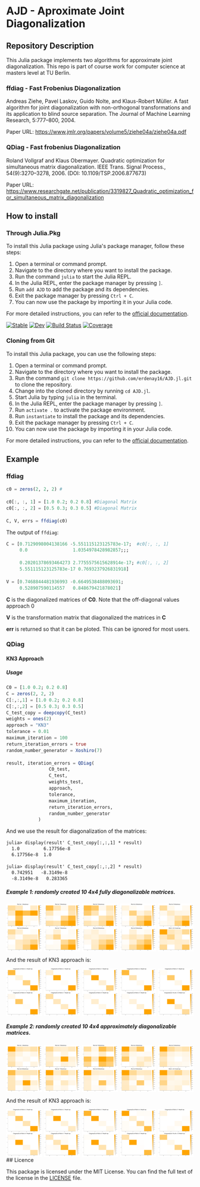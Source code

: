# AJD - Aproximate Joint Diagonalization

## Repository Description

This Julia package implements two algorithms for approximate joint diagonalization. This repo is part of course work for computer science at masters level at TU Berlin.

### ffdiag - Fast Frobenius Diagonalization

Andreas Ziehe, Pavel Laskov, Guido Nolte, and Klaus-Robert Müller. A fast algorithm for joint diagonalization with non-orthogonal transformations and its application to blind source separation. The Journal of Machine Learning Research, 5:777–800, 2004.

Paper URL: https://www.jmlr.org/papers/volume5/ziehe04a/ziehe04a.pdf

### QDiag - Fast frobenius Diagonalization

Roland Vollgraf and Klaus Obermayer. Quadratic optimization for simultaneous matrix diagonalization. IEEE Trans. Signal Process., 54(9):3270–3278, 2006. (DOI: 10.1109/TSP.2006.877673)

Paper URL: https://www.researchgate.net/publication/3319827_Quadratic_optimization_for_simultaneous_matrix_diagonalization

## How to install

### Through Julia.Pkg

To install this Julia package using Julia's package manager, follow these steps:

1. Open a terminal or command prompt.
2. Navigate to the directory where you want to install the package.
3. Run the command `julia` to start the Julia REPL.
4. In the Julia REPL, enter the package manager by pressing `]`.
5. Run `add AJD` to add the package and its dependencies.
6. Exit the package manager by pressing `Ctrl + C`.
7. You can now use the package by importing it in your Julia code.

For more detailed instructions, you can refer to the [official documentation](https://erdenay16.github.io/AJD.jl/dev/).

[![Stable](https://img.shields.io/badge/docs-stable-blue.svg)](https://erdenay16.github.io/AJD.jl/stable/)
[![Dev](https://img.shields.io/badge/docs-dev-blue.svg)](https://erdenay16.github.io/AJD.jl/dev/)
[![Build Status](https://github.com/erdenay16/AJD.jl/actions/workflows/CI.yml/badge.svg?branch=main)](https://github.com/erdenay16/AJD.jl/actions/workflows/CI.yml?query=branch%3Amain)
[![Coverage](https://codecov.io/gh/erdenay16/AJD.jl/branch/main/graph/badge.svg)](https://codecov.io/gh/erdenay16/AJD.jl)

### Cloning from Git

To install this Julia package, you can use the following steps:

1. Open a terminal or command prompt.
2. Navigate to the directory where you want to install the package.
3. Run the command `git clone https://github.com/erdenay16/AJD.jl.git` to clone the repository.
4. Change into the cloned directory by running `cd AJD.jl`.
5. Start Julia by typing `julia` in the terminal.
6. In the Julia REPL, enter the package manager by pressing `]`.
7. Run `activate .` to activate the package environment.
8. Run `instantiate` to install the package and its dependencies.
9. Exit the package manager by pressing `Ctrl + C`.
10. You can now use the package by importing it in your Julia code.

For more detailed instructions, you can refer to the [official documentation](https://erdenay16.github.io/AJD.jl/dev/).

## Example 

### ffdiag
```Julia 
c0 = zeros(2, 2, 2) #

c0[:, :, 1] = [1.0 0.2; 0.2 0.8] #Diagonal Matrix
c0[:, :, 2] = [0.5 0.3; 0.3 0.5] #Diagonal Matrix

C, V, errs = ffdiag(c0) 
```

The output of `ffdiag`:

```Julia
C = [0.7129098004138166 -5.551115123125783e-17;  #c0[:, :, 1]
     0.0                 1.0354978428982857;;;

     0.20201378693464273 2.7755575615628914e-17; #c0[:, :, 2]
     5.551115123125783e-17 0.7693237926831918]

V = [0.7468844481936993 -0.6649538488093691; 
     0.528907590114557   0.848679421878021]
```




__C__ is the diagonalized matrices of __C0__. Note that the off-diagonal values approach 0

__V__ is the transformation matrix that diagonalized the matrices in __C__

__err__ is returned so that it can be ploted. This can be ignored for most users. 


### QDiag
#### KN3 Approach
##### Usage

```Julia
C0 = [1.0 0.2; 0.2 0.8]
C = zeros(2, 2, 2)
C[:,:,1] = [1.0 0.2; 0.2 0.8]
C[:,:,2] = [0.5 0.3; 0.3 0.5]
C_test_copy = deepcopy(C_test)
weights = ones(2)
approach = "KN3"
tolerance = 0.01
maximum_iteration = 100
return_iteration_errors = true
random_number_generator = Xoshiro(7)

result, iteration_errors = QDiag(
                C0_test,
                C_test,
                weights_test,
                approach,
                tolerance,
                maximum_iteration,
                return_iteration_errors,
                random_number_generator
            )

```

And we use the result for diagonalization of the matrices:

```repl
julia> display(result' C_test_copy[:,:,1] * result)
  1.0         6.17756e-8
  6.17756e-8  1.0

julia> display(result' C_test_copy[:,:,2] * result)
  0.742951   -8.3149e-8
  -8.3149e-8   0.283365
```


##### Example 1: randomly created 10 4x4 fully diagonalizable matrices.

<div style="display: flex; justify-content: space-between;">
    <img src="docs/src/heatmaps/fully_diagonalizable/matrix_1.png" alt="Matrix 1" style="width: 19%;"/>
    <img src="docs/src/heatmaps/fully_diagonalizable/matrix_2.png" alt="Matrix 2" style="width: 19%;"/>
    <img src="docs/src/heatmaps/fully_diagonalizable/matrix_3.png" alt="Matrix 1" style="width: 19%;"/>
    <img src="docs/src/heatmaps/fully_diagonalizable/matrix_4.png" alt="Matrix 2" style="width: 19%;"/>
    <img src="docs/src/heatmaps/fully_diagonalizable/matrix_5.png" alt="Matrix 1" style="width: 19%;"/>
</div>

<div style="display: flex; justify-content: space-between;">
    <img src="docs/src/heatmaps/fully_diagonalizable/matrix_6.png" alt="Matrix 1" style="width: 19%;"/>
    <img src="docs/src/heatmaps/fully_diagonalizable/matrix_7.png" alt="Matrix 2" style="width: 19%;"/>
    <img src="docs/src/heatmaps/fully_diagonalizable/matrix_8.png" alt="Matrix 1" style="width: 19%;"/>
    <img src="docs/src/heatmaps/fully_diagonalizable/matrix_9.png" alt="Matrix 2" style="width: 19%;"/>
    <img src="docs/src/heatmaps/fully_diagonalizable/matrix_10.png" alt="Matrix 1" style="width: 19%;"/>
</div>

And the result of KN3 approach is:
<div style="display: flex; justify-content: space-between;">
    <img src="docs/src/heatmaps/fully_diagonalizable/diagonalized_matrix_1.png" alt="Matrix 1" style="width: 19%;"/>
    <img src="docs/src/heatmaps/fully_diagonalizable/diagonalized_matrix_2.png" alt="Matrix 2" style="width: 19%;"/>
    <img src="docs/src/heatmaps/fully_diagonalizable/diagonalized_matrix_3.png" alt="Matrix 1" style="width: 19%;"/>
    <img src="docs/src/heatmaps/fully_diagonalizable/diagonalized_matrix_4.png" alt="Matrix 2" style="width: 19%;"/>
    <img src="docs/src/heatmaps/fully_diagonalizable/diagonalized_matrix_5.png" alt="Matrix 1" style="width: 19%;"/>
</div>

<div style="display: flex; justify-content: space-between;">
    <img src="docs/src/heatmaps/fully_diagonalizable/diagonalized_matrix_6.png" alt="Matrix 1" style="width: 19%;"/>
    <img src="docs/src/heatmaps/fully_diagonalizable/diagonalized_matrix_7.png" alt="Matrix 2" style="width: 19%;"/>
    <img src="docs/src/heatmaps/fully_diagonalizable/diagonalized_matrix_8.png" alt="Matrix 1" style="width: 19%;"/>
    <img src="docs/src/heatmaps/fully_diagonalizable/diagonalized_matrix_9.png" alt="Matrix 2" style="width: 19%;"/>
    <img src="docs/src/heatmaps/fully_diagonalizable/diagonalized_matrix_10.png" alt="Matrix 1" style="width: 19%;"/>
</div>


##### Example 2: randomly created 10 4x4 approximately diagonalizable matrices.

<div style="display: flex; justify-content: space-between;">
    <img src="docs/src/heatmaps/approximately_diagonalizable/matrix_1.png" alt="Matrix 1" style="width: 19%;"/>
    <img src="docs/src/heatmaps/approximately_diagonalizable/matrix_2.png" alt="Matrix 2" style="width: 19%;"/>
    <img src="docs/src/heatmaps/approximately_diagonalizable/matrix_3.png" alt="Matrix 1" style="width: 19%;"/>
    <img src="docs/src/heatmaps/approximately_diagonalizable/matrix_4.png" alt="Matrix 2" style="width: 19%;"/>
    <img src="docs/src/heatmaps/approximately_diagonalizable/matrix_5.png" alt="Matrix 1" style="width: 19%;"/>
</div>

<div style="display: flex; justify-content: space-between;">
    <img src="docs/src/heatmaps/approximately_diagonalizable/matrix_6.png" alt="Matrix 1" style="width: 19%;"/>
    <img src="docs/src/heatmaps/approximately_diagonalizable/matrix_7.png" alt="Matrix 2" style="width: 19%;"/>
    <img src="docs/src/heatmaps/approximately_diagonalizable/matrix_8.png" alt="Matrix 1" style="width: 19%;"/>
    <img src="docs/src/heatmaps/approximately_diagonalizable/matrix_9.png" alt="Matrix 2" style="width: 19%;"/>
    <img src="docs/src/heatmaps/approximately_diagonalizable/matrix_10.png" alt="Matrix 1" style="width: 19%;"/>
</div>

And the result of KN3 approach is:
<div style="display: flex; justify-content: space-between;">
    <img src="docs/src/heatmaps/approximately_diagonalizable/diagonalized_matrix_1.png" alt="Matrix 1" style="width: 19%;"/>
    <img src="docs/src/heatmaps/approximately_diagonalizable/diagonalized_matrix_2.png" alt="Matrix 2" style="width: 19%;"/>
    <img src="docs/src/heatmaps/approximately_diagonalizable/diagonalized_matrix_3.png" alt="Matrix 1" style="width: 19%;"/>
    <img src="docs/src/heatmaps/approximately_diagonalizable/diagonalized_matrix_4.png" alt="Matrix 2" style="width: 19%;"/>
    <img src="docs/src/heatmaps/approximately_diagonalizable/diagonalized_matrix_5.png" alt="Matrix 1" style="width: 19%;"/>
</div>

<div style="display: flex; justify-content: space-between;">
    <img src="docs/src/heatmaps/approximately_diagonalizable/diagonalized_matrix_6.png" alt="Matrix 1" style="width: 19%;"/>
    <img src="docs/src/heatmaps/approximately_diagonalizable/diagonalized_matrix_7.png" alt="Matrix 2" style="width: 19%;"/>
    <img src="docs/src/heatmaps/approximately_diagonalizable/diagonalized_matrix_8.png" alt="Matrix 1" style="width: 19%;"/>
    <img src="docs/src/heatmaps/approximately_diagonalizable/diagonalized_matrix_9.png" alt="Matrix 2" style="width: 19%;"/>
    <img src="docs/src/heatmaps/approximately_diagonalizable/diagonalized_matrix_10.png" alt="Matrix 1" style="width: 19%;"/>
</div>
## Licence 

This package is licensed under the MIT License. You can find the full text of the license in the [LICENSE](https://github.com/erdenay16/AJD.jl/blob/main/LICENSE) file.





